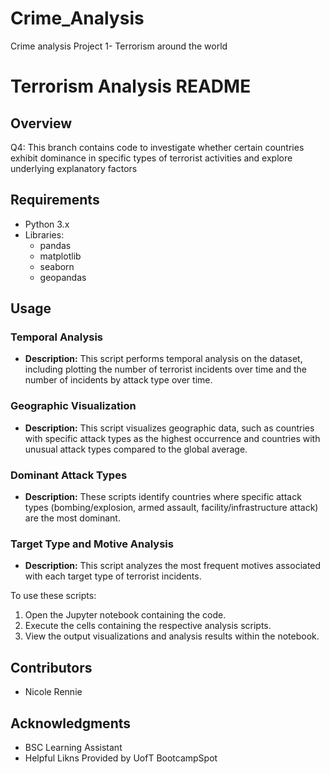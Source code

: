 # Crime_Analysis
Crime analysis Project 1- Terrorism around the world
# Terrorism Analysis README

## Overview
Q4: This branch contains code to investigate whether certain countries exhibit dominance in specific types of terrorist activities and explore underlying explanatory factors

## Requirements
- Python 3.x
- Libraries:
  - pandas
  - matplotlib
  - seaborn
  - geopandas

## Usage
### Temporal Analysis
- **Description:** This script performs temporal analysis on the dataset, including plotting the number of terrorist incidents over time and the number of incidents by attack type over time.

### Geographic Visualization
- **Description:** This script visualizes geographic data, such as countries with specific attack types as the highest occurrence and countries with unusual attack types compared to the global average.

### Dominant Attack Types
- **Description:** These scripts identify countries where specific attack types (bombing/explosion, armed assault, facility/infrastructure attack) are the most dominant.

### Target Type and Motive Analysis
- **Description:** This script analyzes the most frequent motives associated with each target type of terrorist incidents.

To use these scripts:
1. Open the Jupyter notebook containing the code.
2. Execute the cells containing the respective analysis scripts.
3. View the output visualizations and analysis results within the notebook.


## Contributors
- Nicole Rennie

## Acknowledgments
- BSC Learning Assistant
- Helpful Likns Provided by UofT BootcampSpot 


